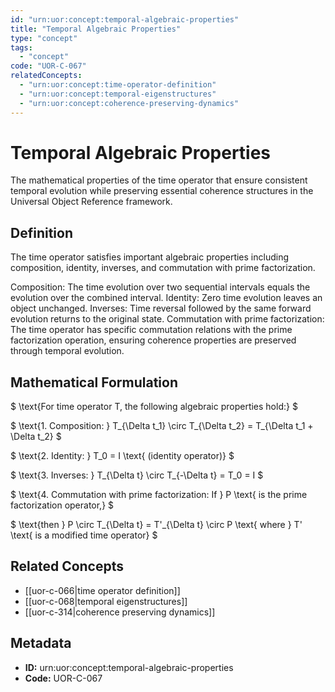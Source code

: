 ```yaml
---
id: "urn:uor:concept:temporal-algebraic-properties"
title: "Temporal Algebraic Properties"
type: "concept"
tags:
  - "concept"
code: "UOR-C-067"
relatedConcepts:
  - "urn:uor:concept:time-operator-definition"
  - "urn:uor:concept:temporal-eigenstructures"
  - "urn:uor:concept:coherence-preserving-dynamics"
---
```


# Temporal Algebraic Properties

The mathematical properties of the time operator that ensure consistent temporal evolution while preserving essential coherence structures in the Universal Object Reference framework.

## Definition

The time operator satisfies important algebraic properties including composition, identity, inverses, and commutation with prime factorization.

Composition: The time evolution over two sequential intervals equals the evolution over the combined interval.
Identity: Zero time evolution leaves an object unchanged.
Inverses: Time reversal followed by the same forward evolution returns to the original state.
Commutation with prime factorization: The time operator has specific commutation relations with the prime factorization operation, ensuring coherence properties are preserved through temporal evolution.

## Mathematical Formulation

$
\text{For time operator T, the following algebraic properties hold:}
$

$
\text{1. Composition: } T_{\Delta t_1} \circ T_{\Delta t_2} = T_{\Delta t_1 + \Delta t_2}
$

$
\text{2. Identity: } T_0 = I \text{ (identity operator)}
$

$
\text{3. Inverses: } T_{\Delta t} \circ T_{-\Delta t} = T_0 = I
$

$
\text{4. Commutation with prime factorization: If } P \text{ is the prime factorization operator,}
$

$
\text{then } P \circ T_{\Delta t} = T'_{\Delta t} \circ P \text{ where } T' \text{ is a modified time operator}
$

## Related Concepts

- [[uor-c-066|time operator definition]]
- [[uor-c-068|temporal eigenstructures]]
- [[uor-c-314|coherence preserving dynamics]]

## Metadata

- **ID:** urn:uor:concept:temporal-algebraic-properties
- **Code:** UOR-C-067
